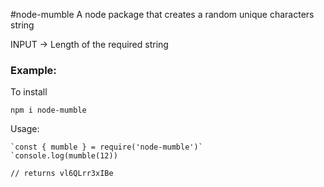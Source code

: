 #node-mumble
A node package that creates a random unique characters string 

INPUT -> Length of the required string

###   Example:

  To install
  
   `npm i node-mumble`

  Usage: 

    `const { mumble } = require('node-mumble')`
    `console.log(mumble(12))

    // returns vl6QLrr3xIBe
